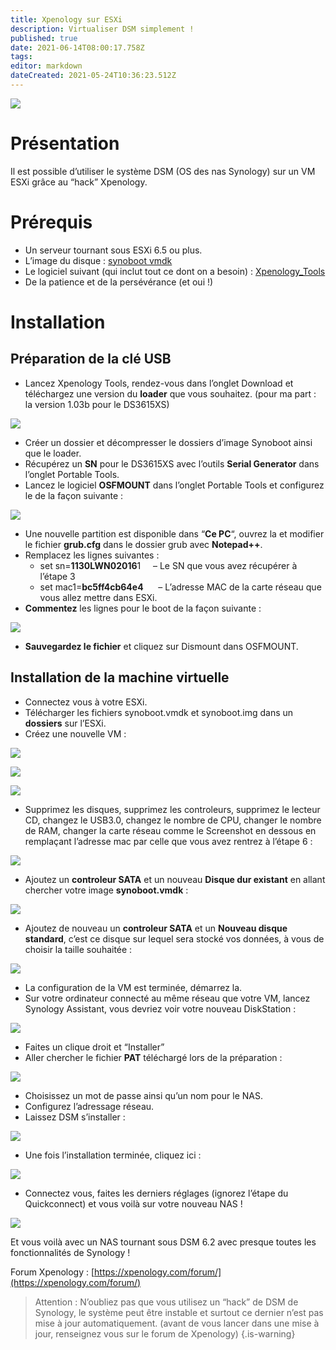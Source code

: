 ```yaml
---
title: Xpenology sur ESXi
description: Virtualiser DSM simplement !
published: true
date: 2021-06-14T08:00:17.758Z
tags: 
editor: markdown
dateCreated: 2021-05-24T10:36:23.512Z
---
```


![](https://i2.wp.com/labo-tech.fr/wp-content/uploads/2019/11/020_logo_esxi.jpg?resize=920%2C345&ssl=1)

# Présentation

Il est possible d’utiliser le système DSM (OS des nas Synology) sur un VM ESXi grâce au “hack” Xpenology.

# Prérequis

-   Un serveur tournant sous ESXi 6.5 ou plus.
-   L’image du disque : [synoboot vmdk](https://mega.nz/#!fdBWBJYB!P3MbGY2v_X_udUhaSgVBQZ74KNRf7vtjMCO39u1I91Y)
-   Le logiciel suivant (qui inclut tout ce dont on a besoin) : [Xpenology\_Tools](https://partages.papamica.fr/files/LOGICIELS/TECH/Xpenology/)
-   De la patience et de la persévérance (et oui !)

# Installation

## Préparation de la clé USB

-   Lancez Xpenology Tools, rendez-vous dans l’onglet Download et téléchargez une version du **loader** que vous souhaitez. (pour ma part : la version 1.03b pour le DS3615XS)

![](https://i1.wp.com/labo-tech.fr/wp-content/uploads/2019/11/syno2.png?resize=920%2C787&ssl=1)

-   Créer un dossier et décompresser le dossiers d’image Synoboot ainsi que le loader.
-   Récupérez un **SN** pour le DS3615XS avec l’outils **Serial Generator** dans l’onglet Portable Tools.
-   Lancez le logiciel **OSFMOUNT** dans l’onglet Portable Tools et configurez le de la façon suivante :

![](https://i2.wp.com/labo-tech.fr/wp-content/uploads/2019/11/syno3.png?resize=920%2C733&ssl=1)

-   Une nouvelle partition est disponible dans “**Ce PC**“, ouvrez la et modifier le fichier **grub.cfg** dans le dossier grub avec **Notepad++**.
-   Remplacez les lignes suivantes :
    -   set sn=**1130LWN02016**1     – Le SN que vous avez récupérer à l’étape 3
    -   set mac1=**bc5ff4cb64e4**      – L’adresse MAC de la carte réseau que vous allez mettre dans ESXi.
-   **Commentez** les lignes pour le boot de la façon suivante :

![](https://i1.wp.com/labo-tech.fr/wp-content/uploads/2019/11/vmsyno.png?resize=920%2C753&ssl=1)

-   **Sauvegardez le fichier** et cliquez sur Dismount dans OSFMOUNT.

## Installation de la machine virtuelle

-   Connectez vous à votre ESXi.
-   Télécharger les fichiers synoboot.vmdk et synoboot.img dans un **dossiers** sur l’ESXi.
-   Créez une nouvelle VM :

![](https://i2.wp.com/labo-tech.fr/wp-content/uploads/2019/11/vmsyno2.png?resize=920%2C582&ssl=1)

![](https://i1.wp.com/labo-tech.fr/wp-content/uploads/2019/11/vmsyno3.png?resize=920%2C584&ssl=1)

![](https://i1.wp.com/labo-tech.fr/wp-content/uploads/2019/11/vmsyno4.png?resize=920%2C583&ssl=1)

-   Supprimez les disques, supprimez les controleurs, supprimez le lecteur CD, changez le USB3.0, changez le nombre de CPU, changer le nombre de RAM, changer la carte réseau comme le Screenshot en dessous en remplaçant l’adresse mac par celle que vous avez rentrez à l’étape 6 :

![](https://i0.wp.com/labo-tech.fr/wp-content/uploads/2019/11/vmsyno5.png?resize=920%2C583&ssl=1)

-   Ajoutez un **controleur SATA** et un nouveau **Disque dur existant** en allant chercher votre image **synoboot.vmdk** :

![](https://i0.wp.com/labo-tech.fr/wp-content/uploads/2019/11/vmsyno6.png?resize=920%2C584&ssl=1)

-   Ajoutez de nouveau un **controleur SATA** et un **Nouveau disque standard**, c’est ce disque sur lequel sera stocké vos données, à vous de choisir la taille souhaitée :

![](https://i1.wp.com/labo-tech.fr/wp-content/uploads/2019/11/vmsyno7.png?resize=920%2C584&ssl=1)

-   La configuration de la VM est terminée, démarrez la.
-   Sur votre ordinateur connecté au même réseau que votre VM, lancez Synology Assistant, vous devriez voir votre nouveau DiskStation :

![](https://i1.wp.com/labo-tech.fr/wp-content/uploads/2019/11/vmsyno8.png?resize=920%2C603&ssl=1)

-   Faites un clique droit et “Installer”
-   Aller chercher le fichier **PAT** téléchargé lors de la préparation :

![](https://i0.wp.com/labo-tech.fr/wp-content/uploads/2019/11/vmsyno9.png?resize=920%2C637&ssl=1)

-   Choisissez un mot de passe ainsi qu’un nom pour le NAS.
-   Configurez l’adressage réseau.
-   Laissez DSM s’installer :

![](https://i0.wp.com/labo-tech.fr/wp-content/uploads/2019/11/vmsyno91.png?resize=920%2C726&ssl=1)

-   Une fois l’installation terminée, cliquez ici :

![](https://i0.wp.com/labo-tech.fr/wp-content/uploads/2019/11/vmsyno92.png?resize=920%2C725&ssl=1)

-   Connectez vous, faites les derniers réglages (ignorez l’étape du Quickconnect) et vous voilà sur votre nouveau NAS !

![](https://i1.wp.com/labo-tech.fr/wp-content/uploads/2019/11/vmsyno93-1.png?resize=920%2C417&ssl=1)

Et vous voilà avec un NAS tournant sous DSM 6.2 avec presque toutes les fonctionnalités de Synology !

Forum Xpenology : [https://xpenology.com/forum/](https://xpenology.com/forum/) 

> Attention : N’oubliez pas que vous utilisez un “hack” de DSM de Synology, le système peut être instable et surtout ce dernier n’est pas mise à jour automatiquement. (avant de vous lancer dans une mise à jour, renseignez vous sur le forum de Xpenology)
{.is-warning}